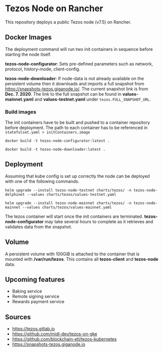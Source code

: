 # Tezos Node on Rancher

This repository deploys a public Tezos node (v7.5) on Rancher.

## Docker Images
The deployment command will run two init containers in sequence before starting the node itself.

**tezos-node-configurator**: Sets pre-defined parameters such as network, protocol, history-mode, client-config.

**tezos-node-downloader**: If node-data is not already available on the persistent volume then it downloads and imports a full snapshot from https://snapshots-tezos.giganode.io/. The current snapshot link is from **Dec. 7. 2020**.
The link to the full snapshot can be found in **values-mainnet.yaml** and **values-testnet.yaml** under ```tezos.FULL_SNAPSHOT_URL```.

### Build images
The init containers have to be built and pushed to a container repository before deployment. The path to each container has to be referenced in ```statefulset.yaml > initContainers.image```

```docker build -t tezos-node-configurator:latest .```

```docker build -t tezos-node-downloader:latest .```

## Deployment
Assuming that kube config is set up correctly the node can be deployed with one of the following commands.

```helm upgrade --install tezos-node-testnet charts/tezos/ -n tezos-node-delphinet --values charts/tezos/values-testnet.yaml```

```helm upgrade --install tezos-node-mainnet charts/tezos/ -n tezos-node-mainnet --values charts/tezos/values-mainnet.yaml```

The tezos container will start once the init containers are terminated. **tezos-node-configurator** may take several hours to complete as it retrieves and validates data from the snapshot.

## Volume
A persistent volume with 100GiB is attached to the container that is mounted with **/var/run/tezos**. This contains all **tezos-client** and **tezos-node** data.

## Upcoming features
* Baking service
* Remote signing service
* Rewards payment service

## Sources
* https://tezos.gitlab.io
* https://github.com/midl-dev/tezos-on-gke
* https://github.com/blockchain-etl/tezos-kubernetes
* https://snapshots-tezos.giganode.io

